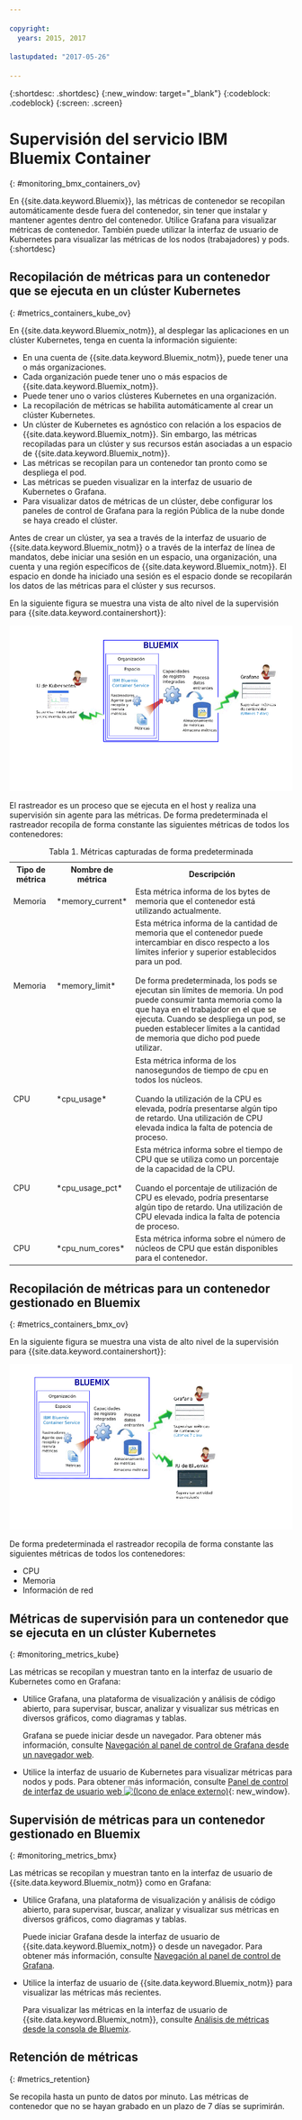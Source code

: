 ```yaml
---

copyright:
  years: 2015, 2017

lastupdated: "2017-05-26"

---
```



{:shortdesc: .shortdesc}
{:new_window: target="_blank"}
{:codeblock: .codeblock}
{:screen: .screen}


# Supervisión del servicio IBM Bluemix Container
{: #monitoring_bmx_containers_ov}

En {{site.data.keyword.Bluemix}}, las métricas de contenedor se recopilan automáticamente desde fuera del contenedor, sin tener que instalar y mantener agentes dentro del contenedor. Utilice Grafana para visualizar métricas de contenedor. También puede utilizar la interfaz de usuario de Kubernetes para visualizar las métricas de los nodos (trabajadores) y pods.
{:shortdesc}

## Recopilación de métricas para un contenedor que se ejecuta en un clúster Kubernetes
{: #metrics_containers_kube_ov}

En {{site.data.keyword.Bluemix_notm}}, al desplegar las aplicaciones en un clúster Kubernetes, tenga en cuenta la información siguiente:

* En una cuenta de {{site.data.keyword.Bluemix_notm}}, puede tener una o más organizaciones.
* Cada organización puede tener uno o más espacios de {{site.data.keyword.Bluemix_notm}}. 
* Puede tener uno o varios clústeres Kubernetes en una organización.
* La recopilación de métricas se habilita automáticamente al crear un clúster Kubernetes. 
* Un clúster de Kubernetes es agnóstico con relación a los espacios de {{site.data.keyword.Bluemix_notm}}. Sin embargo, las métricas recopiladas para un clúster y sus recursos están asociadas a un espacio de {{site.data.keyword.Bluemix_notm}}. 
* Las métricas se recopilan para un contenedor tan pronto como se despliega el pod. 
* Las métricas se pueden visualizar en la interfaz de usuario de Kubernetes o Grafana. 
* Para visualizar datos de métricas de un clúster, debe configurar los paneles de control de Grafana para la región Pública de la nube donde se haya creado el clúster. 

Antes de crear un clúster, ya sea a través de la interfaz de usuario de {{site.data.keyword.Bluemix_notm}} o a través de la interfaz de línea de mandatos, debe iniciar una sesión en un espacio, una organización, una cuenta y una región específicos de {{site.data.keyword.Bluemix_notm}}. El espacio en donde ha iniciado una sesión es el espacio donde se recopilarán los datos de las métricas para el clúster y sus recursos. 

En la siguiente figura se muestra una vista de alto nivel de la supervisión para {{site.data.keyword.containershort}}:

![Visión general de alto nivel de componentes para contenedores desplegados en un clúster Kubernetes](images/monitoring_kube.gif "Visión general de alto nivel de componentes para contenedores desplegados en un clúster Kubernetes")

El rastreador es un proceso que se ejecuta en el host y realiza una supervisión sin agente para las métricas. De forma predeterminada el rastreador recopila de forma constante las siguientes métricas de todos los contenedores: 

<table>
  <caption>Tabla 1. Métricas capturadas de forma predeterminada</caption>
  <tr>
    <th>Tipo de métrica</th>
    <th>Nombre de métrica</th>
    <th>Descripción</th>
  </tr>
  <tr>
    <td>Memoria</td>
    <td>*memory_current*</td>
    <td>Esta métrica informa de los bytes de memoria que el contenedor está utilizando actualmente. </td>
  </tr>
  <tr>
    <td>Memoria</td>
    <td>*memory_limit*</td>
    <td>Esta métrica informa de la cantidad de memoria que el contenedor puede intercambiar en disco respecto a los límites inferior y superior establecidos para un pod. <br> <br>De forma predeterminada, los pods se ejecutan sin límites de memoria. Un pod puede consumir tanta memoria como la que haya en el trabajador en el que se ejecuta. Cuando se despliega un pod, se pueden establecer límites a la cantidad de memoria que dicho pod puede utilizar. </td>
  </tr>
  <tr>
    <td>CPU</td>
    <td>*cpu_usage*</td>
    <td>Esta métrica informa de los nanosegundos de tiempo de cpu en todos los núcleos. <br><br>Cuando la utilización de la CPU es elevada, podría presentarse algún tipo de retardo. Una utilización de CPU elevada indica la falta de potencia de proceso. </td>
  </tr>
  <tr>
    <td>CPU</td>
    <td>*cpu_usage_pct*</td>
    <td>Esta métrica informa sobre el tiempo de CPU que se utiliza como un porcentaje de la capacidad de la CPU. <br><br>
Cuando el porcentaje de utilización de CPU es elevado, podría presentarse algún tipo de retardo. Una utilización de CPU elevada indica la falta de potencia de proceso. </td>
  </tr>
  <tr>
    <td>CPU</td>
    <td>*cpu_num_cores*</td>
    <td>Esta métrica informa sobre el número de núcleos de CPU que están disponibles para el contenedor.</td>
  </tr>
</table>


## Recopilación de métricas para un contenedor gestionado en Bluemix
{: #metrics_containers_bmx_ov}

En la siguiente figura se muestra una vista de alto nivel de la supervisión para {{site.data.keyword.containershort}}:

![Visión general de alto nivel de componentes para contenedores desplegados en una infraestructura de nube gestionada de {{site.data.keyword.Bluemix_notm}}](images/monitoring_bmx.gif "Visión general de alto nivel de componentes para contenedores desplegados en una infraestructura de nube gestionada de {{site.data.keyword.Bluemix_notm}}")

De forma predeterminada el rastreador recopila de forma constante las siguientes métricas de todos los contenedores: 

* CPU
* Memoria
* Información de red


## Métricas de supervisión para un contenedor que se ejecuta en un clúster Kubernetes
{: #monitoring_metrics_kube}

Las métricas se recopilan y muestran tanto en la interfaz de usuario de Kubernetes como en Grafana: 

* Utilice Grafana, una plataforma de visualización y análisis de código abierto, para supervisar, buscar, analizar y visualizar sus métricas en diversos gráficos, como diagramas y tablas. 
 
    Grafana se puede iniciar desde un navegador. Para obtener más información, consulte [Navegación al panel de control de Grafana desde un navegador web](../grafana/navigating_grafana.html#launch_grafana_from_browser).
    
* Utilice la interfaz de usuario de Kubernetes para visualizar métricas para nodos y pods. Para obtener más información, consulte [Panel de control de interfaz de usuario web ![(Icono de enlace externo)](../../../icons/launch-glyph.svg "Icono de enlace externo")](https://kubernetes.io/docs/tasks/access-application-cluster/web-ui-dashboard/){: new_window}.


## Supervisión de métricas para un contenedor gestionado en Bluemix
{: #monitoring_metrics_bmx}

Las métricas se recopilan y muestran tanto en la interfaz de usuario de {{site.data.keyword.Bluemix_notm}} como en Grafana: 

* Utilice Grafana, una plataforma de visualización y análisis de código abierto, para supervisar, buscar, analizar y visualizar sus métricas en diversos gráficos, como diagramas y tablas. 
 
    Puede iniciar Grafana desde la interfaz de usuario de {{site.data.keyword.Bluemix_notm}} o desde un navegador. Para obtener más información, consulte [Navegación al panel de control de Grafana](../grafana/navigating_grafana.html#navigating_grafana).
    

* Utilice la interfaz de usuario de {{site.data.keyword.Bluemix_notm}} para visualizar las métricas más recientes. 

    Para visualizar las métricas en la interfaz de usuario de {{site.data.keyword.Bluemix_notm}}, consulte [Análisis de métricas desde la consola de Bluemix](analyzing_metrics_bmx_ui.html#analyzing_metrics_bmx_ui).


## Retención de métricas
{: #metrics_retention}

Se recopila hasta un punto de datos por minuto. Las métricas de contenedor que no se hayan grabado en
un plazo de 7 días se suprimirán.
    

